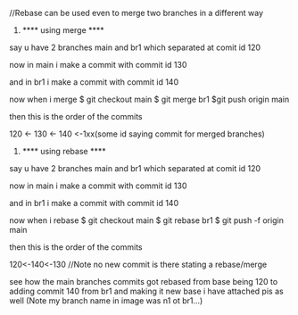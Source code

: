 //Rebase can be used even to merge two branches in a different way

1. **** using merge ****

say u have 2 branches main and br1 which separated at comit id 120

now in main i make a commit with commit id 130

and in br1 i make a commit with commit id 140

now when i merge
$ git checkout main
$ git merge br1 
$git push origin main

then this is the order of the commits

120 <- 130 <- 140 <-1xx(some id saying commit for merged branches)


1. **** using rebase ****

say u have 2 branches main and br1 which separated at comit id 120

now in main i make a commit with commit id 130

and in br1 i make a commit with commit id 140

now when i rebase 
$ git checkout main
$ git rebase br1 
$ git push -f origin main

then this is the order of the commits

120<-140<-130   //Note no new commit is there stating a rebase/merge

see how the main branches commits got rebased from base being 120 to adding commit 140 from br1 and making it new base
i have attached pis as well (Note my branch name in image was n1 ot br1...)